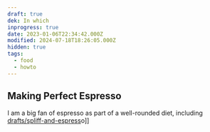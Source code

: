 ```yaml
---
draft: true
dek: In which
inprogress: true
date: 2023-01-06T22:34:42.000Z
modified: 2024-07-18T18:26:05.000Z
hidden: true
tags:
  - food
  - howto
---
```

## Making Perfect Espresso

I am a big fan of espresso as part of a well-rounded diet, including [drafts/spliff-and-espress](drafts/spliff-and-espress)o]]
